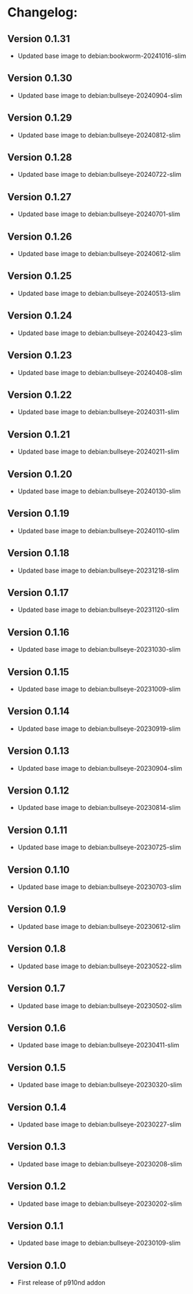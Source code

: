 # Changelog:
## Version 0.1.31
- Updated base image to debian:bookworm-20241016-slim
## Version 0.1.30
- Updated base image to debian:bullseye-20240904-slim
## Version 0.1.29
- Updated base image to debian:bullseye-20240812-slim
## Version 0.1.28
- Updated base image to debian:bullseye-20240722-slim
## Version 0.1.27
- Updated base image to debian:bullseye-20240701-slim
## Version 0.1.26
- Updated base image to debian:bullseye-20240612-slim
## Version 0.1.25
- Updated base image to debian:bullseye-20240513-slim
## Version 0.1.24
- Updated base image to debian:bullseye-20240423-slim
## Version 0.1.23
- Updated base image to debian:bullseye-20240408-slim
## Version 0.1.22
- Updated base image to debian:bullseye-20240311-slim
## Version 0.1.21
- Updated base image to debian:bullseye-20240211-slim
## Version 0.1.20
- Updated base image to debian:bullseye-20240130-slim
## Version 0.1.19
- Updated base image to debian:bullseye-20240110-slim
## Version 0.1.18
- Updated base image to debian:bullseye-20231218-slim
## Version 0.1.17
- Updated base image to debian:bullseye-20231120-slim
## Version 0.1.16
- Updated base image to debian:bullseye-20231030-slim
## Version 0.1.15
- Updated base image to debian:bullseye-20231009-slim
## Version 0.1.14
- Updated base image to debian:bullseye-20230919-slim
## Version 0.1.13
- Updated base image to debian:bullseye-20230904-slim
## Version 0.1.12
- Updated base image to debian:bullseye-20230814-slim
## Version 0.1.11
- Updated base image to debian:bullseye-20230725-slim
## Version 0.1.10
- Updated base image to debian:bullseye-20230703-slim
## Version 0.1.9
- Updated base image to debian:bullseye-20230612-slim
## Version 0.1.8
- Updated base image to debian:bullseye-20230522-slim
## Version 0.1.7
- Updated base image to debian:bullseye-20230502-slim
## Version 0.1.6
- Updated base image to debian:bullseye-20230411-slim
## Version 0.1.5
- Updated base image to debian:bullseye-20230320-slim
## Version 0.1.4
- Updated base image to debian:bullseye-20230227-slim
## Version 0.1.3
- Updated base image to debian:bullseye-20230208-slim
## Version 0.1.2
- Updated base image to debian:bullseye-20230202-slim
## Version 0.1.1
- Updated base image to debian:bullseye-20230109-slim
## Version 0.1.0
- First release of p910nd addon